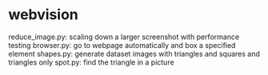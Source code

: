 # webvision

reduce_image.py: scaling down a larger screenshot with performance testing
browser.py: go to webpage automatically and box a specified element
shapes.py: generate dataset images with triangles and squares and triangles only 
spot.py: find the triangle in a picture
